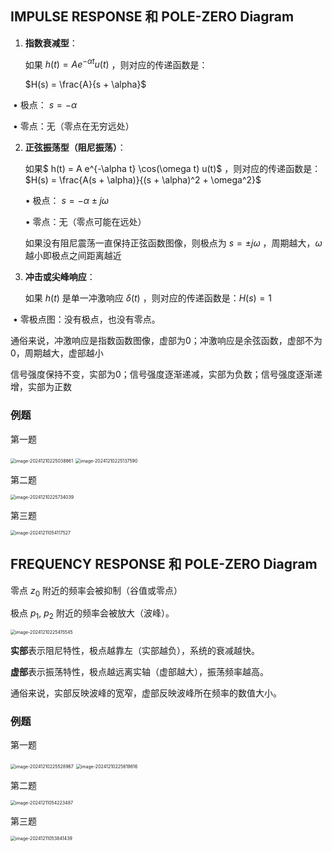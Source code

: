 ## IMPULSE RESPONSE 和 POLE-ZERO Diagram

1. **指数衰减型**：

   如果 $h(t) = A e^{-\alpha t} u(t)$ ，则对应的传递函数是：

   $H(s) = \frac{A}{s + \alpha}$

​	• 极点： $s = -\alpha$ 

​	• 零点：无（零点在无穷远处）

2. **正弦振荡型（阻尼振荡）**：

   如果$ h(t) = A e^{-\alpha t} \cos(\omega t) u(t)$ ，则对应的传递函数是：$H(s) = \frac{A(s + \alpha)}{(s + \alpha)^2 + \omega^2}$

   • 极点： $s = -\alpha \pm j\omega$ 

   • 零点：无（零点可能在远处）

   如果没有阻尼震荡一直保持正弦函数图像，则极点为 $s = \pm j\omega$ ，周期越大，$\omega$ 越小即极点之间距离越近

3. **冲击或尖峰响应**：

   如果 $h(t)$ 是单一冲激响应 $\delta(t)$ ，则对应的传递函数是：$H(s) = 1$

​	• 零极点图：没有极点，也没有零点。

通俗来说，冲激响应是指数函数图像，虚部为0；冲激响应是余弦函数，虚部不为0，周期越大，虚部越小

信号强度保持不变，实部为0；信号强度逐渐递减，实部为负数；信号强度逐渐递增，实部为正数

### 例题

第一题

<img src="https://i.imgur.com/LeX8EeS.png" alt="image-20241210225038861" style="zoom:50%;" />

<img src="https://i.imgur.com/UrYpV1P.png" alt="image-20241210225137590" style="zoom: 50%;" />

第二题

<img src="https://i.imgur.com/kv8MJzx.png" alt="image-20241210225734039" style="zoom:50%;" />

第三题

<img src="https://i.imgur.com/w34im8x.png" alt="image-20241211054117527" style="zoom:50%;" />



## FREQUENCY RESPONSE 和 POLE-ZERO Diagram

零点 $z_0$  附近的频率会被抑制（谷值或零点）

极点 $p_1$, $p_2$ 附近的频率会被放大（波峰）。

<img src="https://i.imgur.com/lv7PTYJ.png" alt="image-20241210225415545" style="zoom:50%;" />

**实部**表示阻尼特性，极点越靠左（实部越负），系统的衰减越快。

**虚部**表示振荡特性，极点越远离实轴（虚部越大），振荡频率越高。

通俗来说，实部反映波峰的宽窄，虚部反映波峰所在频率的数值大小。

### 例题

第一题

<img src="https://i.imgur.com/ksWETUw.png" alt="image-20241210225528967" style="zoom:50%;" />

<img src="https://i.imgur.com/QwpRGR3.png" alt="image-20241210225619616" style="zoom:50%;" />

第二题

<img src="https://i.imgur.com/nw060rt.png" alt="image-20241211054223487" style="zoom:50%;" />

第三题

<img src="https://i.imgur.com/W2S29SL.png" alt="image-20241211053841439" style="zoom:50%;" />